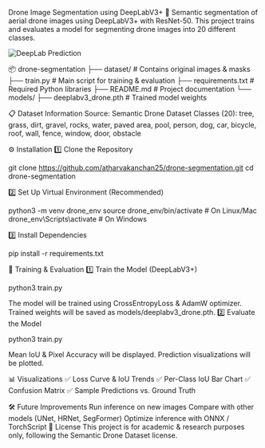 Drone Image Segmentation using DeepLabV3+
🚀 Semantic segmentation of aerial drone images using DeepLabV3+ with ResNet-50.
This project trains and evaluates a model for segmenting drone images into 20 different classes.

![DeepLab Prediction](https://github.com/user-attachments/assets/e9106779-34cb-4252-8f08-655cc13d60e2)


📦 drone-segmentation
├── dataset/                         # Contains original images & masks
├── train.py                          # Main script for training & evaluation
├── requirements.txt                   # Required Python libraries
├── README.md                          # Project documentation
└── models/
    ├── deeplabv3_drone.pth            # Trained model weights


📋 Dataset Information
Source: Semantic Drone Dataset
Classes (20):
tree, grass, dirt, gravel, rocks, water, paved area, pool, person, dog, car, bicycle, roof, wall, fence, window, door, obstacle

⚙️ Installation
1️⃣ Clone the Repository

git clone https://github.com/atharvakanchan25/drone-segmentation.git
cd drone-segmentation

2️⃣ Set Up Virtual Environment (Recommended)

python3 -m venv drone_env
source drone_env/bin/activate  # On Linux/Mac
drone_env\\Scripts\\activate   # On Windows

3️⃣ Install Dependencies

pip install -r requirements.txt

🚀 Training & Evaluation
1️⃣ Train the Model (DeepLabV3+)

python3 train.py

The model will be trained using CrossEntropyLoss & AdamW optimizer.
Trained weights will be saved as models/deeplabv3_drone.pth.
2️⃣ Evaluate the Model

python3 train.py

Mean IoU & Pixel Accuracy will be displayed.
Prediction visualizations will be plotted.

📊 Visualizations
✅ Loss Curve & IoU Trends
✅ Per-Class IoU Bar Chart
✅ Confusion Matrix
✅ Sample Predictions vs. Ground Truth

🛠 Future Improvements
 Run inference on new images
 Compare with other models (UNet, HRNet, SegFormer)
 Optimize inference with ONNX / TorchScript
📝 License
This project is for academic & research purposes only, following the Semantic Drone Dataset license.


